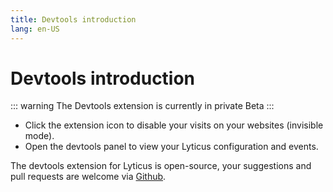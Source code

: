```yaml
---
title: Devtools introduction
lang: en-US
---
```


# Devtools introduction

::: warning
The Devtools extension is currently in private Beta
:::

* Click the extension icon to disable your visits on your websites (invisible mode).
* Open the devtools panel to view your Lyticus configuration and events.

The devtools extension for Lyticus is open-source, your suggestions and pull requests are welcome via [Github](https://github.com/byteboomers/lyticus-devtools).

